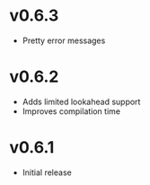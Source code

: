 v0.6.3
==================

* Pretty error messages

v0.6.2
==================

* Adds limited lookahead support
* Improves compilation time

v0.6.1
==================

* Initial release
